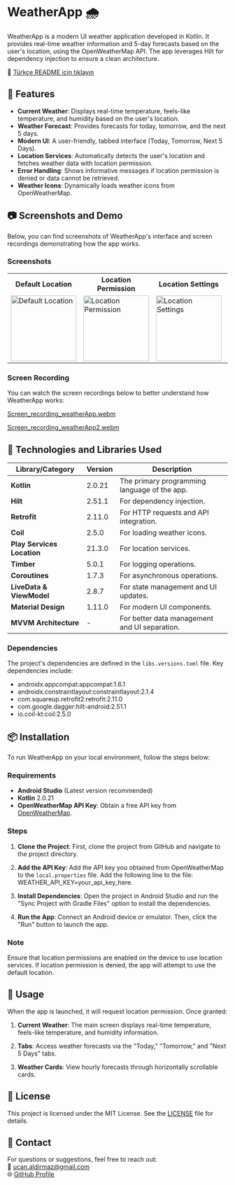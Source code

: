 # WeatherApp :cloud_with_rain:

WeatherApp is a modern UI weather application developed in Kotlin. It provides real-time weather information and 5-day forecasts based on the user's location, using the OpenWeatherMap API. The app leverages Hilt for dependency injection to ensure a clean architecture.

:book: [Türkçe README için tıklayın](README_TR.md)

## :rocket: Features

- **Current Weather**: Displays real-time temperature, feels-like temperature, and humidity based on the user's location.
- **Weather Forecast**: Provides forecasts for today, tomorrow, and the next 5 days.
- **Modern UI**: A user-friendly, tabbed interface (Today, Tomorrow, Next 5 Days).
- **Location Services**: Automatically detects the user's location and fetches weather data with location permission.
- **Error Handling**: Shows informative messages if location permission is denied or data cannot be retrieved.
- **Weather Icons**: Dynamically loads weather icons from OpenWeatherMap.

## :camera: Screenshots and Demo

Below, you can find screenshots of WeatherApp's interface and screen recordings demonstrating how the app works.

### Screenshots

<table>
  <tr>
    <th>Default Location</th>
    <th>Location Permission</th>
    <th>Location Settings</th>
    <th>Next 5 Days</th>
    <th>Card Selection</th>
    <th>Tab Selection</th>
  </tr>
  <tr>
    <td><img src="https://github.com/user-attachments/assets/338f520c-5ede-4442-a4a5-0541e45a3cc8" alt="Default Location" width="150"/></td>
    <td><img src="https://github.com/user-attachments/assets/4142c49b-cc5c-4a99-b69f-1e8790e7d5c8" alt="Location Permission" width="150"/></td>
    <td><img src="https://github.com/user-attachments/assets/0b1a7709-3ba7-4d4e-bda2-4b5bd69a4143" alt="Location Settings" width="150"/></td>
    <td><img src="https://github.com/user-attachments/assets/226b6636-dc8b-494c-9980-5b9712021277" alt="Next 5 Days" width="150"/></td>
    <td><img src="https://github.com/user-attachments/assets/b35a2c36-c3c2-4738-ba68-5082268d1df3" alt="Tab Selection" width="150"/></td>
    <td><img src="https://github.com/user-attachments/assets/31c2ba53-70a3-4350-bc25-15398d1a69d2" alt="Tab Selection" width="150"/></td>
  </tr>
</table>

### Screen Recording

You can watch the screen recordings below to better understand how WeatherApp works:

[Screen_recording_weatherApp.webm](https://github.com/user-attachments/assets/e991cd95-bfa4-4aae-98e0-992899847348)

[Screen_recording_weatherApp2.webm](https://github.com/user-attachments/assets/6bbdb232-5f90-4de8-8afb-2b326f085d7a)

## :wrench: Technologies and Libraries Used

| Library/Category            | Version  | Description                                   |
|-----------------------------|----------|-----------------------------------------------|
| **Kotlin**                  | 2.0.21   | The primary programming language of the app.  |
| **Hilt**                    | 2.51.1   | For dependency injection.                     |
| **Retrofit**                | 2.11.0   | For HTTP requests and API integration.        |
| **Coil**                    | 2.5.0    | For loading weather icons.                    |
| **Play Services Location**  | 21.3.0   | For location services.                        |
| **Timber**                  | 5.0.1    | For logging operations.                       |
| **Coroutines**              | 1.7.3    | For asynchronous operations.                  |
| **LiveData & ViewModel**    | 2.8.7    | For state management and UI updates.          |
| **Material Design**         | 1.11.0   | For modern UI components.                     |
| **MVVM Architecture**       | -        | For better data management and UI separation. |

### Dependencies

The project's dependencies are defined in the `libs.versions.toml` file. Key dependencies include:

- androidx.appcompat:appcompat:1.6.1
- androidx.constraintlayout:constraintlayout:2.1.4
- com.squareup.retrofit2:retrofit:2.11.0
- com.google.dagger:hilt-android:2.51.1
- io.coil-kt:coil:2.5.0

## :package: Installation

To run WeatherApp on your local environment, follow the steps below:

### Requirements

- **Android Studio** (Latest version recommended)
- **Kotlin** 2.0.21
- **OpenWeatherMap API Key**: Obtain a free API key from [OpenWeatherMap](https://openweathermap.org/).

### Steps

1. **Clone the Project**:
   First, clone the project from GitHub and navigate to the project directory.

2. **Add the API Key**:
   Add the API key you obtained from OpenWeatherMap to the `local.properties` file. Add the following line to the file: WEATHER_API_KEY=your_api_key_here.

3. **Install Dependencies**:
   Open the project in Android Studio and run the "Sync Project with Gradle Files" option to install the dependencies.

4. **Run the App**:
   Connect an Android device or emulator. Then, click the "Run" button to launch the app.

### Note
Ensure that location permissions are enabled on the device to use location services. If location permission is denied, the app will attempt to use the default location.

## :book: Usage

When the app is launched, it will request location permission. Once granted:

1. **Current Weather**:
   The main screen displays real-time temperature, feels-like temperature, and humidity information.

2. **Tabs**:
   Access weather forecasts via the "Today," "Tomorrow," and "Next 5 Days" tabs.

3. **Weather Cards**:
   View hourly forecasts through horizontally scrollable cards.


## :memo: License

This project is licensed under the MIT License. See the [LICENSE](LICENSE) file for details.

## :email: Contact

For questions or suggestions, feel free to reach out:  
:email: [ucan.aldirmaz@gmail.com](mailto:ucan.aldirmaz@gmail.com)  
:globe_with_meridians: [GitHub Profile](https://github.com/UmutCanAldirmaz)
